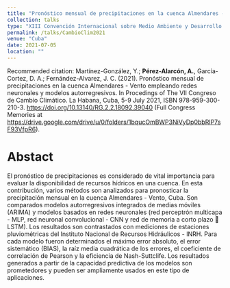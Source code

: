 ```yaml
---
title: "Pronóstico mensual de precipitaciones en la cuenca Almendares - Vento empleando redes neuronales y modelos autorregresivos"
collection: talks
type: "XIII Convención Internacional sobre Medio Ambiente y Desarrollo en VII Congreso sobre Cambio Climático"
permalink: /talks/CambioClim2021
venue: "Cuba"
date: 2021-07-05
location: ""
---
```


Recommended citation: Martínez-González, Y.; <b>Pérez-Alarcón, A.</b>, García-Cortez, D. A.; Fernández-Alvarez, J. C. (2021). Pronóstico mensual 
de precipitaciones en la cuenca Almendares - Vento empleando redes neuronales y modelos autorregresivos. In Procedings of The VII 
Congreso de Cambio Climático. La Habana, Cuba, 5-9 July 2021,  ISBN 978-959-300-210-3. https://doi.org/10.13140/RG.2.2.18092.39040  (Full Congress Memories at https://drive.google.com/drive/u/0/folders/1bqucOmBWP3NiVyDp0bbRIP7sF93VfpR6).

# Abstact
El pronóstico de precipitaciones es considerado de vital importancia para evaluar la disponibilidad de recursos hídricos en una cuenca. En esta
contribución, varios métodos son analizados para pronosticar la precipitación mensual en la cuenca Almendares - Vento, Cuba. Son comparados modelos
autorregresivos integrados de medias móviles (ARIMA) y modelos basados en redes neuronales (red perceptrón multicapa - MLP, red neuronal convolucional -
CNN y red de memoria a corto plazo  LSTM). Los resultados son contrastados con mediciones de estaciones pluviométricas del Instituto Nacional de Recursos
Hidráulicos - INRH. Para cada modelo fueron determinados el máximo error absoluto, el error sistemático (BIAS), la raíz media cuadrática de los errores,
el coeficiente de correlación de Pearson y la eficiencia de Nash-Suttclife. Los resultados generados a partir de la capacidad predictiva de los modelos son
prometedores y pueden ser ampliamente usados en este tipo de aplicaciones.
